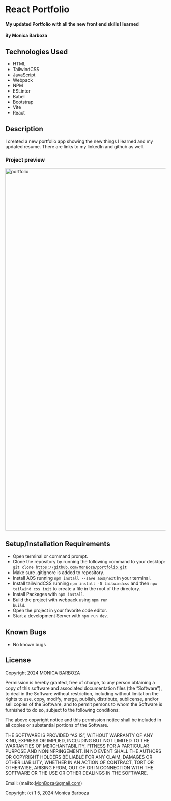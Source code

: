 # React Portfolio

#### My updated Portfolio with all the new front end skills I learned

#### By Monica Barboza

## Technologies Used

* HTML
* TailwindCSS
* JavaScript
* Webpack
* NPM
* ESLinter
* Babel
* Bootstrap
* Vite
* React

## Description
I created a new portfolio app showing the new things I learned and my updated resume. There are links to my linkedIn and github as well.

### Project preview
<img width="1134" alt="portfolio" src="https://github.com/MonBoza/portfolio/assets/145809292/e6626a5d-4664-4a67-942e-ebd83bcdcfde">


## Setup/Installation Requirements

* Open terminal or command prompt.
* Clone the repository by running the following command to your desktop: <code>git clone https://github.com/MonBoza/portfolio.git</code>
* Make sure .gitignore is added to repository.
* Install AOS running <code>npm install --save aos@next</code> in your terminal.
* Install tailwindCSS running <code>npm install -D tailwindcss</code> and then <code>npx tailwind css init</code> to create a file in the root of the directory.
* Install Packages with <code>npm install</code>.
* Build the project with webpack using <code>npm run build</code>.
* Open the project in your favorite code editor.
* Start a development Server with <code>npm run dev</code>.




## Known Bugs

* No known bugs

## License
Copyright 2024 MONICA BARBOZA

Permission is hereby granted, free of charge, to any person obtaining a copy of this software and associated documentation files (the “Software”), to deal in the Software without restriction, including without limitation the rights to use, copy, modify, merge, publish, distribute, sublicense, and/or sell copies of the Software, and to permit persons to whom the Software is furnished to do so, subject to the following conditions:

The above copyright notice and this permission notice shall be included in all copies or substantial portions of the Software.

THE SOFTWARE IS PROVIDED “AS IS”, WITHOUT WARRANTY OF ANY KIND, EXPRESS OR IMPLIED, INCLUDING BUT NOT LIMITED TO THE WARRANTIES OF MERCHANTABILITY, FITNESS FOR A PARTICULAR PURPOSE AND NONINFRINGEMENT. IN NO EVENT SHALL THE AUTHORS OR COPYRIGHT HOLDERS BE LIABLE FOR ANY CLAIM, DAMAGES OR OTHER LIABILITY, WHETHER IN AN ACTION OF CONTRACT, TORT OR OTHERWISE, ARISING FROM, OUT OF OR IN CONNECTION WITH THE SOFTWARE OR THE USE OR OTHER DEALINGS IN THE SOFTWARE.

Email: (mailto:MonBoza@gmail.com) 

Copyright (c) 1 5, 2024 Monica Barboza
